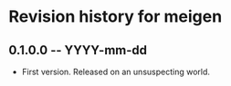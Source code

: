 # Revision history for meigen

## 0.1.0.0 -- YYYY-mm-dd

* First version. Released on an unsuspecting world.
